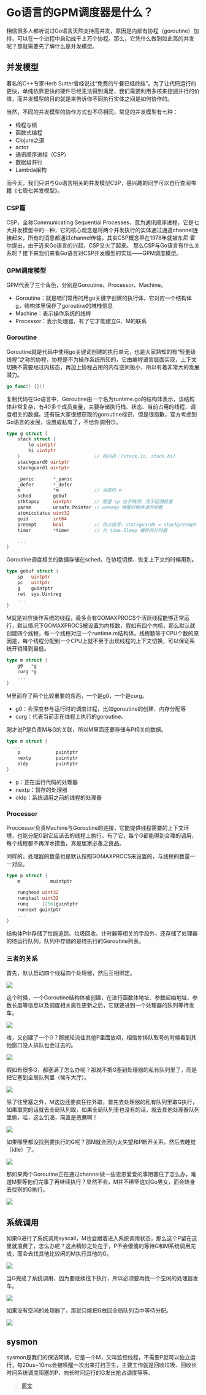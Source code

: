 # Go语言的GPM调度器是什么？

相信很多人都听说过Go语言天然支持高并发，原因是内部有协程（goroutine）加持，可以在一个进程中启动成千上万个协程。那么，它凭什么做到如此高的并发呢？那就需要先了解什么是并发模型。

## 并发模型

著名的C++专家Herb Sutter曾经说过“免费的午餐已经终结”。为了让代码运行的更快，单纯依靠更快的硬件已经无法得到满足，我们需要利用多核来挖掘并行的价值，而并发模型的目的就是来告诉你不同执行实体之间是如何协作的。

当然，不同的并发模型的协作方式也不尽相同，常见的并发模型有七种：

- 线程与锁
- 函数式编程
- Clojure之道
- actor
- 通讯顺序进程（CSP）
- 数据级并行
- Lambda架构

而今天，我们只讲与Go语言相关的并发模型CSP，感兴趣的同学可以自行查阅书籍《七周七并发模型》。

### CSP篇

CSP，全称Communicating Sequential Processes，意为通讯顺序进程，它是七大并发模型中的一种，它的核心观念是将两个并发执行的实体通过通道channel连接起来，所有的消息都通过channel传输。其实CSP概念早在1978年就被东尼·霍尔提出，由于近来Go语言的兴起，CSP又火了起来。
那么CSP与Go语言有什么关系呢？接下来我们来看Go语言对CSP并发模型的实现——GPM调度模型。

### GPM调度模型

GPM代表了三个角色，分别是Goroutine、Processor、Machine。

- Goroutine：就是咱们常用的用go关键字创建的执行体，它对应一个结构体g，结构体里保存了goroutine的堆栈信息
- Machine：表示操作系统的线程
- Processor：表示处理器，有了它才能建立G、M的联系

### Goroutine

Goroutine就是代码中使用go关键词创建的执行单元，也是大家熟知的有“轻量级线程”之称的协程，协程是不为操作系统所知的，它由编程语言层面实现，上下文切换不需要经过内核态，再加上协程占用的内存空间极小，所以有着非常大的发展潜力。

```go
go func() {}()
```

复制代码在Go语言中，Goroutine由一个名为runtime.go的结构体表示，该结构体非常复杂，有40多个成员变量，主要存储执行栈、状态、当前占用的线程、调度相关的数据。还有玩大家很想获取的goroutine标识，但是很抱歉，官方考虑到Go语言的发展，设置成私有了，不给你调用😏。

```go
type g struct {
	stack struct {
		lo uintptr
		hi uintptr
	} 							// 栈内存：[stack.lo, stack.hi)
	stackguard0	uintptr
	stackguard1 uintptr

	_panic       *_panic
	_defer       *_defer
	m            *m				// 当前的 m
	sched        gobuf
	stktopsp     uintptr		// 期望 sp 位于栈顶，用于回溯检查
	param        unsafe.Pointer // wakeup 唤醒时候传递的参数
	atomicstatus uint32
	goid         int64
	preempt      bool       	// 抢占信号，stackguard0 = stackpreempt 的副本
	timer        *timer         // 为 time.Sleep 缓存的计时器

	...
}
```
Goroutine调度相关的数据存储在sched，在协程切换、恢复上下文的时候用到。

```go
type gobuf struct {
	sp   uintptr
	pc   uintptr
	g    guintptr
	ret  sys.Uintreg
	...
}
```

M就是对应操作系统的线程，最多会有GOMAXPROCS个活跃线程能够正常运行，默认情况下GOMAXPROCS被设置为内核数，假如有四个内核，那么默认就创建四个线程，每一个线程对应一个runtime.m结构体。线程数等于CPU个数的原因是，每个线程分配到一个CPU上就不至于出现线程的上下文切换，可以保证系统开销降到最低。

```go
type m struct {
	g0   *g 
	curg *g
	...
}
```

M里面存了两个比较重要的东西，一个是g0，一个是curg。

- g0：会深度参与运行时的调度过程，比如goroutine的创建、内存分配等
- curg：代表当前正在线程上执行的goroutine。

刚才说P是负责M与G的关联，所以M里面还要存储与P相关的数据。

```go
type m struct {
  ...
	p             puintptr
	nextp         puintptr
	oldp          puintptr
}
```

- p：正在运行代码的处理器
- nextp：暂存的处理器
- oldp：系统调用之前的线程的处理器

### Processor

Proccessor负责Machine与Goroutine的连接，它能提供线程需要的上下文环境，也能分配G到它应该去的线程上执行，有了它，每个G都能得到合理的调用，每个线程都不再浑水摸鱼，真是居家必备之良品。

同样的，处理器的数量也是默认按照GOMAXPROCS来设置的，与线程的数量一一对应。

```go
type p struct {
	m           muintptr

	runqhead uint32
	runqtail uint32
	runq     [256]guintptr
	runnext guintptr
	...
}
```

结构体P中存储了性能追踪、垃圾回收、计时器等相关的字段外，还存储了处理器的待运行队列，队列中存储的是待执行的Goroutine列表。

### 三者的关系

首先，默认启动四个线程四个处理器，然后互相绑定。

![](static/images/17188139b47a27ca.jpg)

这个时候，一个Goroutine结构体被创建，在进行函数体地址、参数起始地址、参数长度等信息以及调度相关属性更新之后，它就要进到一个处理器的队列等待发车。

![](static/images/17188139f32b2558.jpg)

啥，又创建了一个G？那就轮流往其他P里面放呗，相信你排队取号的时候看到其他窗口没人排队也会过去的。

![](static/images/1718813a3359a1c0.jpg)

假如有很多G，都塞满了怎么办呢？那就不把G塞到处理器的私有队列里了，而是把它塞到全局队列里（候车大厅）。

![](static/images/1718813a71f700a1.jpg)

除了往里塞之外，M这边还要疯狂往外取，首先去处理器的私有队列里取G执行，如果取完的话就去全局队列取，如果全局队列里也没有的话，就去其他处理器队列里偷，哇，这么饥渴，简直是恶魔啊！

![](static/images/1718813abb679031.jpg)

如果哪里都没找到要执行的G呢？那M就会因为太失望和P断开关系，然后去睡觉（idle）了。

![](static/images/1718813afa26977e.jpg)

那如果两个Goroutine正在通过channel做一些恩恩爱爱的事阻塞住了怎么办，难道M要等他们完事了再继续执行？显然不会，M并不稀罕这对Go男女，而会转身去找别的G执行。

![](static/images/1718813b326b7c73.jpg)


## 系统调用

如果G进行了系统调用syscall，M也会跟着进入系统调用状态，那么这个P留在这里就浪费了，怎么办呢？这点精妙之处在于，P不会傻傻的等待G和M系统调用完成，而会去找其他比较闲的M执行其他的G。

![](static/images/1718813b73c47064.jpg)

当G完成了系统调用，因为要继续往下执行，所以必须要再找一个空闲的处理器发车。

![](static/images/1718813bad18d998.jpg)

如果没有空闲的处理器了，那就只能把G放回全局队列当中等待分配。

![](static/images/1718813bec3d6674.jpg)


## sysmon

sysmon是我们的保洁阿姨，它是一个M，又叫监控线程，不需要P就可以独立运行，每20us~10ms会被唤醒一次出来打扫卫生，主要工作就是回收垃圾、回收长时间系统调度阻塞的P、向长时间运行的G发出抢占调度等等。

> [原文](https://github.com/lifei6671/interview-go/blob/master/base/go-gpm.md)